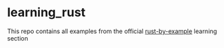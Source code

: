 # learning_rust

This repo contains all examples from the official [rust-by-example](https://doc.rust-lang.org/stable/rust-by-example/) learning section
